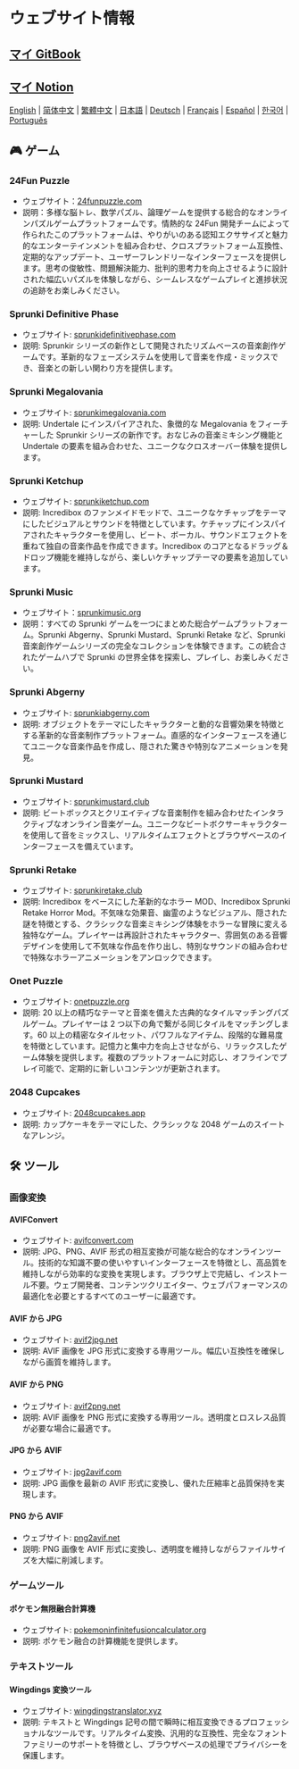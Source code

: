 # ウェブサイト情報

## [マイ GitBook](https://lynn-3.gitbook.io/lynn)

## [マイ Notion](https://lynn139.notion.site/MySite-15fb0b5cfa458016b389c76be0453e57)

[English](./README.md) | [简体中文](./README_CN.md) | [繁體中文](./README_TW.md) | [日本語](./README_JP.md) | [Deutsch](./README_DE.md) | [Français](./README_FR.md) | [Español](./README_ES.md) | [한국어](./README_KR.md) | [Português](./README_PT.md)

## 🎮 ゲーム

### 24Fun Puzzle

- ウェブサイト：[24funpuzzle.com](https://24funpuzzle.com?utm_source=github)
- 説明：多様な脳トレ、数学パズル、論理ゲームを提供する総合的なオンラインパズルゲームプラットフォームです。情熱的な 24Fun 開発チームによって作られたこのプラットフォームは、やりがいのある認知エクササイズと魅力的なエンターテインメントを組み合わせ、クロスプラットフォーム互換性、定期的なアップデート、ユーザーフレンドリーなインターフェースを提供します。思考の俊敏性、問題解決能力、批判的思考力を向上させるように設計された幅広いパズルを体験しながら、シームレスなゲームプレイと進捗状況の追跡をお楽しみください。

### Sprunki Definitive Phase

- ウェブサイト: [sprunkidefinitivephase.com](https://sprunkidefinitivephase.com?utm_source=github)
- 説明: Sprunkir シリーズの新作として開発されたリズムベースの音楽創作ゲームです。革新的なフェーズシステムを使用して音楽を作成・ミックスでき、音楽との新しい関わり方を提供します。

### Sprunki Megalovania

- ウェブサイト: [sprunkimegalovania.com](https://sprunkimegalovania.com?utm_source=github)
- 説明: Undertale にインスパイアされた、象徴的な Megalovania をフィーチャーした Sprunkir シリーズの新作です。おなじみの音楽ミキシング機能と Undertale の要素を組み合わせた、ユニークなクロスオーバー体験を提供します。

### Sprunki Ketchup

- ウェブサイト: [sprunkiketchup.com](https://sprunkiketchup.com?utm_source=github)
- 説明: Incredibox のファンメイドモッドで、ユニークなケチャップをテーマにしたビジュアルとサウンドを特徴としています。ケチャップにインスパイアされたキャラクターを使用し、ビート、ボーカル、サウンドエフェクトを重ねて独自の音楽作品を作成できます。Incredibox のコアとなるドラッグ＆ドロップ機能を維持しながら、楽しいケチャップテーマの要素を追加しています。

### Sprunki Music

- ウェブサイト：[sprunkimusic.org](https://sprunkimusic.org?utm_source=github)
- 説明：すべての Sprunki ゲームを一つにまとめた総合ゲームプラットフォーム。Sprunki Abgerny、Sprunki Mustard、Sprunki Retake など、Sprunki 音楽創作ゲームシリーズの完全なコレクションを体験できます。この統合されたゲームハブで Sprunki の世界全体を探索し、プレイし、お楽しみください。

### Sprunki Abgerny

- ウェブサイト: [sprunkiabgerny.com](https://sprunkiabgerny.com?utm_source=github)
- 説明: オブジェクトをテーマにしたキャラクターと動的な音響効果を特徴とする革新的な音楽制作プラットフォーム。直感的なインターフェースを通じてユニークな音楽作品を作成し、隠された驚きや特別なアニメーションを発見。

### Sprunki Mustard

- ウェブサイト: [sprunkimustard.club](https://sprunkimustard.club?utm_source=github)
- 説明: ビートボックスとクリエイティブな音楽制作を組み合わせたインタラクティブなオンライン音楽ゲーム。ユニークなビートボクサーキャラクターを使用して音をミックスし、リアルタイムエフェクトとブラウザベースのインターフェースを備えています。

### Sprunki Retake

- ウェブサイト: [sprunkiretake.club](https://sprunkiretake.club?utm_source=github)
- 説明: Incredibox をベースにした革新的なホラー MOD、Incredibox Sprunki Retake Horror Mod。不気味な効果音、幽霊のようなビジュアル、隠された謎を特徴とする、クラシックな音楽ミキシング体験をホラーな冒険に変える独特なゲーム。プレイヤーは再設計されたキャラクター、雰囲気のある音響デザインを使用して不気味な作品を作り出し、特別なサウンドの組み合わせで特殊なホラーアニメーションをアンロックできます。

### Onet Puzzle

- ウェブサイト: [onetpuzzle.org](https://onetpuzzle.org?utm_source=github)
- 説明: 20 以上の精巧なテーマと音楽を備えた古典的なタイルマッチングパズルゲーム。プレイヤーは 2 つ以下の角で繋がる同じタイルをマッチングします。60 以上の精密なタイルセット、パワフルなアイテム、段階的な難易度を特徴としています。記憶力と集中力を向上させながら、リラックスしたゲーム体験を提供します。複数のプラットフォームに対応し、オフラインでプレイ可能で、定期的に新しいコンテンツが更新されます。

### 2048 Cupcakes

- ウェブサイト: [2048cupcakes.app](https://2048cupcakes.app?utm_source=github)
- 説明: カップケーキをテーマにした、クラシックな 2048 ゲームのスイートなアレンジ。

## 🛠️ ツール

### 画像変換

#### AVIFConvert

- ウェブサイト: [avifconvert.com](https://avifconvert.com?utm_source=github)
- 説明: JPG、PNG、AVIF 形式の相互変換が可能な総合的なオンラインツール。技術的な知識不要の使いやすいインターフェースを特徴とし、高品質を維持しながら効率的な変換を実現します。ブラウザ上で完結し、インストール不要。ウェブ開発者、コンテンツクリエイター、ウェブパフォーマンスの最適化を必要とするすべてのユーザーに最適です。

#### AVIF から JPG

- ウェブサイト: [avif2jpg.net](https://avif2jpg.net?utm_source=github)
- 説明: AVIF 画像を JPG 形式に変換する専用ツール。幅広い互換性を確保しながら画質を維持します。

#### AVIF から PNG

- ウェブサイト: [avif2png.net](https://avif2png.net?utm_source=github)
- 説明: AVIF 画像を PNG 形式に変換する専用ツール。透明度とロスレス品質が必要な場合に最適です。

#### JPG から AVIF

- ウェブサイト: [jpg2avif.com](https://jpg2avif.com?utm_source=github)
- 説明: JPG 画像を最新の AVIF 形式に変換し、優れた圧縮率と品質保持を実現します。

#### PNG から AVIF

- ウェブサイト: [png2avif.net](https://png2avif.net?utm_source=github)
- 説明: PNG 画像を AVIF 形式に変換し、透明度を維持しながらファイルサイズを大幅に削減します。

### ゲームツール

#### ポケモン無限融合計算機

- ウェブサイト: [pokemoninfinitefusioncalculator.org](https://pokemoninfinitefusioncalculator.org?utm_source=github)
- 説明: ポケモン融合の計算機能を提供します。

### テキストツール

#### Wingdings 変換ツール

- ウェブサイト: [wingdingstranslator.xyz](https://wingdingstranslator.xyz?utm_source=github)
- 説明: テキストと Wingdings 記号の間で瞬時に相互変換できるプロフェッショナルなツールです。リアルタイム変換、汎用的な互換性、完全なフォントファミリーのサポートを特徴とし、ブラウザベースの処理でプライバシーを保護します。
